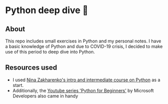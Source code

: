 # Python deep dive :snake: 

## About
This repo includes small exercises in Python and my personal notes. I have a basic knowledge of Python and due to COVID-19 crisis, I decided to make use of this period to deep dive into Python. 

## Resources used
* I used [Nina Zakharenko's intro and intermediate course on Python](https://www.learnpython.dev/01-introduction/) as a start. 
* Additionally, the [Youtube series 'Python for Beginners'](https://www.youtube.com/playlist?list=PLlrxD0HtieHhS8VzuMCfQD4uJ9yne1mE6) by Microsoft Developers also came in handy


